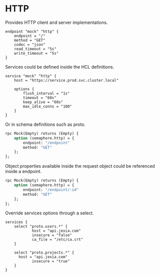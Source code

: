 # HTTP

Provides HTTP client and server implementations.

```hcl
endpoint "mock" "http" {
	endpoint = "/"
	method = "GET"
	codec = "json"
	read_timeout = "5s"
	write_timeout = "5s"
}
```

Services could be defined inside the HCL definitions.

```hcl
service "mock" "http" {
	host = "https://service.prod.svc.cluster.local"

	options {
		flush_interval = "1s"
		timeout = "60s"
		keep_alive = "60s"
		max_idle_conns = "100"
	}
}
```

Or in schema definitions such as proto.

```proto
rpc Mock(Empty) returns (Empty) {
	option (semaphore.http) = {
		endpoint: "/endpoint"
		method: "GET"
	};
};
```

Object properties available inside the request object could be referenced inside a endpoint.

```proto
rpc Mock(Empty) returns (Empty) {
	option (semaphore.http) = {
		endpoint: "/endpoint/:id"
		method: "GET"
	};
};
```

Override services options through a select.

```hcl
services {
    select "proto.users.*" {
			host = "api.jexia.com"
			insecure = "false"
			ca_file = "/etc/ca.crt"
    }

    select "proto.projects.*" {
      host = "api.jexia.com"
			insecure = "true"
    }
}
```